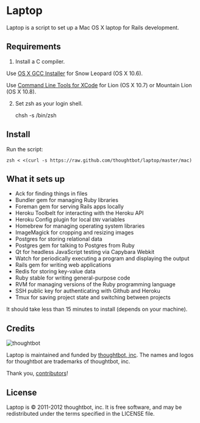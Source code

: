 Laptop
======

Laptop is a script to set up a Mac OS X laptop for Rails development.

Requirements
------------

1) Install a C compiler.

Use [OS X GCC Installer](https://github.com/kennethreitz/osx-gcc-installer/) for
Snow Leopard (OS X 10.6).

Use [Command Line Tools for XCode](https://developer.apple.com/downloads/index.action)
for Lion (OS X 10.7) or Mountain Lion (OS X 10.8).

2) Set zsh as your login shell.

    chsh -s /bin/zsh

Install
-------

Run the script:

    zsh < <(curl -s https://raw.github.com/thoughtbot/laptop/master/mac)

What it sets up
---------------

* Ack for finding things in files
* Bundler gem for managing Ruby libraries
* Foreman gem for serving Rails apps locally
* Heroku Toolbelt for interacting with the Heroku API
* Heroku Config plugin for local `ENV` variables
* Homebrew for managing operating system libraries
* ImageMagick for cropping and resizing images
* Postgres for storing relational data
* Postgres gem for talking to Postgres from Ruby
* Qt for headless JavaScript testing via Capybara Webkit
* Watch for periodically executing a program and displaying the output
* Rails gem for writing web applications
* Redis for storing key-value data
* Ruby stable for writing general-purpose code
* RVM for managing versions of the Ruby programming language
* SSH public key for authenticating with Github and Heroku
* Tmux for saving project state and switching between projects

It should take less than 15 minutes to install (depends on your machine).

Credits
-------

![thoughtbot](http://thoughtbot.com/images/tm/logo.png)

Laptop is maintained and funded by [thoughtbot, inc](http://thoughtbot.com/community).
The names and logos for thoughtbot are trademarks of thoughtbot, inc.

Thank you, [contributors](/thoughtbot/laptop/graphs/contributors)!

License
-------

Laptop is © 2011-2012 thoughtbot, inc. It is free software, and may be
redistributed under the terms specified in the LICENSE file.
